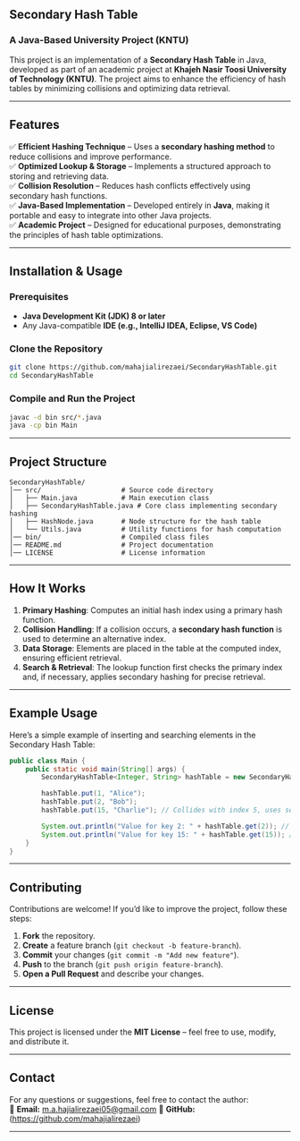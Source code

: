 ## **Secondary Hash Table**  
### **A Java-Based University Project (KNTU)**  

This project is an implementation of a **Secondary Hash Table** in Java, developed as part of an academic project at **Khajeh Nasir Toosi University of Technology (KNTU)**. The project aims to enhance the efficiency of hash tables by minimizing collisions and optimizing data retrieval.

---

## **Features**  
✅ **Efficient Hashing Technique** – Uses a **secondary hashing method** to reduce collisions and improve performance.  
✅ **Optimized Lookup & Storage** – Implements a structured approach to storing and retrieving data.  
✅ **Collision Resolution** – Reduces hash conflicts effectively using secondary hash functions.  
✅ **Java-Based Implementation** – Developed entirely in **Java**, making it portable and easy to integrate into other Java projects.  
✅ **Academic Project** – Designed for educational purposes, demonstrating the principles of hash table optimizations.  

---

## **Installation & Usage**  

### **Prerequisites**  
- **Java Development Kit (JDK) 8 or later**  
- Any Java-compatible **IDE (e.g., IntelliJ IDEA, Eclipse, VS Code)**  

### **Clone the Repository**  
```sh
git clone https://github.com/mahajialirezaei/SecondaryHashTable.git
cd SecondaryHashTable
```

### **Compile and Run the Project**  
```sh
javac -d bin src/*.java
java -cp bin Main
```

---

## **Project Structure**  
```
SecondaryHashTable/
│── src/                    # Source code directory  
│   ├── Main.java           # Main execution class  
│   ├── SecondaryHashTable.java # Core class implementing secondary hashing  
│   ├── HashNode.java       # Node structure for the hash table  
│   └── Utils.java          # Utility functions for hash computation  
│── bin/                    # Compiled class files  
│── README.md               # Project documentation  
│── LICENSE                 # License information  
```

---

## **How It Works**  
1. **Primary Hashing**: Computes an initial hash index using a primary hash function.  
2. **Collision Handling**: If a collision occurs, a **secondary hash function** is used to determine an alternative index.  
3. **Data Storage**: Elements are placed in the table at the computed index, ensuring efficient retrieval.  
4. **Search & Retrieval**: The lookup function first checks the primary index and, if necessary, applies secondary hashing for precise retrieval.  

---

## **Example Usage**  
Here’s a simple example of inserting and searching elements in the Secondary Hash Table:  

```java
public class Main {
    public static void main(String[] args) {
        SecondaryHashTable<Integer, String> hashTable = new SecondaryHashTable<>(10);

        hashTable.put(1, "Alice");
        hashTable.put(2, "Bob");
        hashTable.put(15, "Charlie"); // Collides with index 5, uses secondary hash

        System.out.println("Value for key 2: " + hashTable.get(2)); // Output: Bob
        System.out.println("Value for key 15: " + hashTable.get(15)); // Output: Charlie
    }
}
```

---

## **Contributing**  
Contributions are welcome! If you’d like to improve the project, follow these steps:  
1. **Fork** the repository.  
2. **Create** a feature branch (`git checkout -b feature-branch`).  
3. **Commit** your changes (`git commit -m "Add new feature"`).  
4. **Push** to the branch (`git push origin feature-branch`).  
5. **Open a Pull Request** and describe your changes.  

---

## **License**  
This project is licensed under the **MIT License** – feel free to use, modify, and distribute it.  

---

## **Contact**  
For any questions or suggestions, feel free to contact the author:  
📧 **Email:** m.a.hajialirezaei05@gmail.com
🔗 **GitHub:** (https://github.com/mahajialirezaei)  

---
